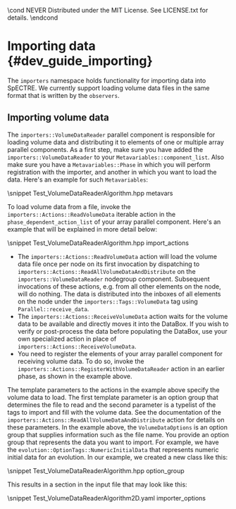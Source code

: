 \cond NEVER
Distributed under the MIT License.
See LICENSE.txt for details.
\endcond
# Importing data {#dev_guide_importing}

The `importers` namespace holds functionality for importing data into SpECTRE.
We currently support loading volume data files in the same format that is
written by the `observers`.

## Importing volume data

The `importers::VolumeDataReader` parallel component is responsible for loading
volume data and distributing it to elements of one or multiple array parallel
components. As a first step, make sure you have added the
`importers::VolumeDataReader` to your `Metavariables::component_list`. Also make
sure you have a `Metavariables::Phase` in which you will perform registration
with the importer, and another in which you want to load the data. Here's an
example for such `Metavariables`:

\snippet Test_VolumeDataReaderAlgorithm.hpp metavars

To load volume data from a file, invoke the `importers::Actions::ReadVolumeData`
iterable action in the `phase_dependent_action_list` of your array parallel
component. Here's an example that will be explained in more detail below:

\snippet Test_VolumeDataReaderAlgorithm.hpp import_actions

- The `importers::Actions::ReadVolumeData` action will load the volume data file
  once per node on its first invocation by dispatching to
  `importers::Actions::ReadAllVolumeDataAndDistribute` on the
  `importers::VolumeDataReader` nodegroup component. Subsequent invocations of
  these actions, e.g. from all other elements on the node, will do nothing. The
  data is distributed into the inboxes of all elements on the node under the
  `importers::Tags::VolumeData` tag using `Parallel::receive_data`.
- The `importers::Actions::ReceiveVolumeData` action waits for the volume data
  to be available and directly moves it into the DataBox. If you wish to verify
  or post-process the data before populating the DataBox, use your own
  specialized action in place of `importers::Actions::ReceiveVolumeData`.
- You need to register the elements of your array parallel component for
  receiving volume data. To do so, invoke the
  `importers::Actions::RegisterWithVolumeDataReader` action in an earlier phase,
  as shown in the example above.

The template parameters to the actions in the example above specify the volume
data to load. The first template parameter is an option group that determines
the file to read and the second parameter is a typelist of the tags to import
and fill with the volume data. See the documentation of the
`importers::Actions::ReadAllVolumeDataAndDistribute` action for details on these
parameters. In the example above, the `VolumeDataOptions` is an option group
that supplies information such as the file name. You provide an option group
that represents the data you want to import. For example, we have the
`evolution::OptionTags::NumericInitialData` that represents numeric initial data
for an evolution. In our example, we created a new class like this:

\snippet Test_VolumeDataReaderAlgorithm.hpp option_group

This results in a section in the input file that may look like this:

\snippet Test_VolumeDataReaderAlgorithm2D.yaml importer_options
